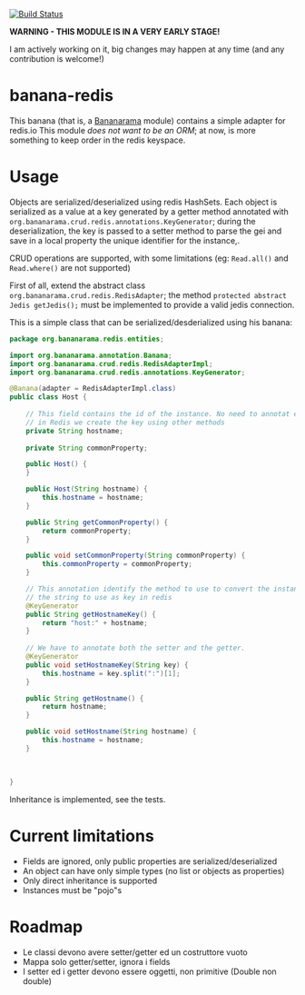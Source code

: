 [![Build Status](https://travis-ci.org/totomz/banana-redis.svg?branch=master)](https://travis-ci.org/totomz/banana-redis)

**WARNING - THIS MODULE IS IN A VERY EARLY STAGE!**

I am actively working on it, big changes may happen at any time (and any contribution is welcome!)

# banana-redis
This banana (that is, a [Bananarama](https://github.com/cr0wbar/Bananarama) module) contains a simple adapter for redis.io
This module *does not want to be an ORM*; at now, is more something to keep order in the redis keyspace.

# Usage

Objects are serialized/deserialized using redis HashSets. Each object is serialized as a value at a key generated by a getter method
annotated with `org.bananarama.crud.redis.annotations.KeyGenerator`; during the deserialization, the key is passed to a setter method to parse the gei and save in a local property the unique identifier for the instance,.

CRUD operations are supported, with some limitations (eg: `Read.all()` and `Read.where()` are not supported)



First of all, extend the abstract class `org.bananarama.crud.redis.RedisAdapter`; the method `protected abstract Jedis getJedis();` must be implemented to provide a valid jedis
connection. 

This is a simple class that can be serialized/desderialized using his banana:

```java
package org.bananarama.redis.entities;

import org.bananarama.annotation.Banana;
import org.bananarama.crud.redis.RedisAdapterImpl;
import org.bananarama.crud.redis.annotations.KeyGenerator;

@Banana(adapter = RedisAdapterImpl.class)
public class Host {
    
    // This field contains the id of the instance. No need to annotat ethis field,
    // in Redis we create the key using other methods
    private String hostname;
            
    private String commonProperty;

    public Host() {
    }

    public Host(String hostname) {
        this.hostname = hostname;
    }

    public String getCommonProperty() {
        return commonProperty;
    }

    public void setCommonProperty(String commonProperty) {
        this.commonProperty = commonProperty;
    }

    // This annotation identify the method to use to convert the instance id to 
    // the string to use as key in redis
    @KeyGenerator
    public String getHostnameKey() {
        return "host:" + hostname;
    }
    
    // We have to annotate both the setter and the getter. 
    @KeyGenerator
    public void setHostnameKey(String key) {
        this.hostname = key.split(":")[1];            
    }

    public String getHostname() {
        return hostname;
    }

    public void setHostname(String hostname) {
        this.hostname = hostname;
    }
    
    
    
}
```
Inheritance is implemented, see the tests. 

# Current limitations

* Fields are ignored, only public properties are serialized/deserialized
* An object can have only simple types (no list or objects as properties)
* Only direct inheritance is supported 
* Instances must be "pojo"s

# Roadmap

* Le classi devono avere setter/getter ed un costruttore vuoto
* Mappa solo getter/setter, ignora i fields
* I setter ed i getter devono essere oggetti, non primitive (Double non double)
